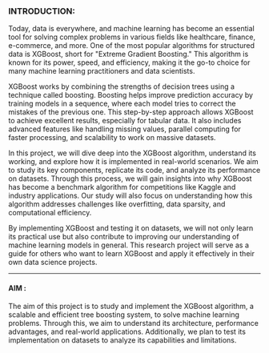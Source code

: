 ### INTRODUCTION:

Today, data is everywhere, and machine learning has become an essential tool for solving complex problems in various fields like healthcare, finance, e-commerce, and more. One of the most popular algorithms for structured data is XGBoost, short for "Extreme Gradient Boosting." This algorithm is known for its power, speed, and efficiency, making it the go-to choice for many machine learning practitioners and data scientists.

XGBoost works by combining the strengths of decision trees using a technique called boosting. Boosting helps improve prediction accuracy by training models in a sequence, where each model tries to correct the mistakes of the previous one. This step-by-step approach allows XGBoost to achieve excellent results, especially for tabular data. It also includes advanced features like handling missing values, parallel computing for faster processing, and scalability to work on massive datasets.

In this project, we will dive deep into the XGBoost algorithm, understand its working, and explore how it is implemented in real-world scenarios. We aim to study its key components, replicate its code, and analyze its performance on datasets. Through this process, we will gain insights into why XGBoost has become a benchmark algorithm for competitions like Kaggle and industry applications. Our study will also focus on understanding how this algorithm addresses challenges like overfitting, data sparsity, and computational efficiency.

By implementing XGBoost and testing it on datasets, we will not only learn its practical use but also contribute to improving our understanding of machine learning models in general. This research project will serve as a guide for others who want to learn XGBoost and apply it effectively in their own data science projects.

*********************************************************************************************************************
#### AIM :

The aim of this project is to study and implement the XGBoost algorithm, a scalable and efficient tree boosting system, to solve machine learning problems. Through this, we aim to understand its architecture, performance advantages, and real-world applications. Additionally, we plan to test its implementation on datasets to analyze its capabilities and limitations.
